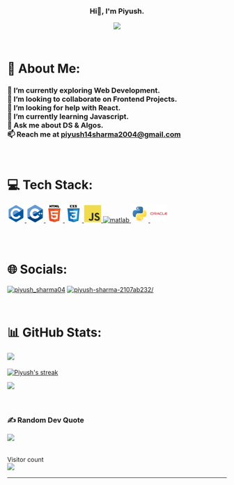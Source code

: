 <h3 align="center">Hi👋,  I'm Piyush.</h1>
<p align="center">
  <a href="https://github.com/DenverCoder1/readme-typing-svg"><img src="https://readme-typing-svg.herokuapp.com?lines=Improvise.+Adapt.+Overcome.;You%20still%20here?%20&center=true&width=500&height=50"></a>
</p>

<!--<div align="center">
<img src="https://i.imgur.com/JHtPCJq.gif" align="center" style="width: 100%; height:60%;" />
</div>-->

<br>

# 💫 About Me:
### 🔭    I’m currently exploring Web Development.<br>👯  I’m looking to collaborate on Frontend Projects.<br>🤝  I’m looking for help with React.<br>🌱  I’m currently learning Javascript.<br>💬  Ask me about DS & Algos.<br>📫 Reach me at piyush14sharma2004@gmail.com<br><br><br>



<!-- # 💻 Tech Stack:
![C](https://img.shields.io/badge/c-%2300599C.svg?style=for-the-badge&logo=c&logoColor=white) ![C++](https://img.shields.io/badge/c++-%2300599C.svg?style=for-the-badge&logo=c%2B%2B&logoColor=white) ![CSS3](https://img.shields.io/badge/css3-%231572B6.svg?style=for-the-badge&logo=css3&logoColor=white) ![HTML5](https://img.shields.io/badge/html5-%23E34F26.svg?style=for-the-badge&logo=html5&logoColor=white) ![Python](https://img.shields.io/badge/python-3670A0?style=for-the-badge&logo=python&logoColor=ffdd54) ![JavaScript](https://img.shields.io/badge/javascript-%23323330.svg?style=for-the-badge&logo=javascript&logoColor=%23F7DF1E)<br><br><br><br> -->

<!-- <h3 align="left">Languages and Tools:</h3> -->
# 💻 Tech Stack:
<p align="left"><a href="https://www.cprogramming.com/" target="_blank" rel="noreferrer"> <img src="https://raw.githubusercontent.com/devicons/devicon/master/icons/c/c-original.svg" alt="c" width="40" height="40"/> </a> <a href="https://www.w3schools.com/cpp/" target="_blank" rel="noreferrer"> <img src="https://raw.githubusercontent.com/devicons/devicon/master/icons/cplusplus/cplusplus-original.svg" alt="cplusplus" width="40" height="40"/> </a>  <a href="https://www.w3.org/html/" target="_blank" rel="noreferrer"> <img src="https://raw.githubusercontent.com/devicons/devicon/master/icons/html5/html5-original-wordmark.svg" alt="html5" width="40" height="40"/> </a> <a href="https://www.w3schools.com/css/" target="_blank" rel="noreferrer"> <img src="https://raw.githubusercontent.com/devicons/devicon/master/icons/css3/css3-original-wordmark.svg" alt="css3" width="40" height="40"/> </a><a href="https://developer.mozilla.org/en-US/docs/Web/JavaScript" target="_blank" rel="noreferrer"> <img src="https://raw.githubusercontent.com/devicons/devicon/master/icons/javascript/javascript-original.svg" alt="javascript" width="40" height="40"/> </a> <a href="https://www.mathworks.com/" target="_blank" rel="noreferrer"> <img src="https://upload.wikimedia.org/wikipedia/commons/2/21/Matlab_Logo.png" alt="matlab" width="40" height="40"/> </a>  <a href="https://www.python.org" target="_blank" rel="noreferrer"> <img src="https://raw.githubusercontent.com/devicons/devicon/master/icons/python/python-original.svg" alt="python" width="40" height="40"/> </a> <a href="https://www.oracle.com/" target="_blank" rel="noreferrer"> <img src="https://raw.githubusercontent.com/devicons/devicon/master/icons/oracle/oracle-original.svg" alt="oracle" width="40" height="40"/> </a></p>
<br><br>


# 🌐 Socials:

<a href="https://twitter.com/piyush_sharma04" target="blank"><img align="center" src="https://raw.githubusercontent.com/rahuldkjain/github-profile-readme-generator/master/src/images/icons/Social/twitter.svg" alt="piyush_sharma04" height="30" width="40" /></a>
<a href="https://linkedin.com/in/piyush-sharma-2107ab232/" target="blank"><img align="center" src="https://raw.githubusercontent.com/rahuldkjain/github-profile-readme-generator/master/src/images/icons/Social/linked-in-alt.svg" alt="piyush-sharma-2107ab232/" height="30" width="40" /></a>

<!-- <p align="left">
<a href="https://twitter.com/piyush_sharma04" target="blank"><img align="center" src="https://raw.githubusercontent.com/rahuldkjain/github-profile-readme-generator/master/src/images/icons/Social/twitter.svg" alt="piyush_sharma04" height="30" width="40" /></a>
<a href="https://linkedin.com/in/piyush-sharma-2107ab232/" target="blank"><img align="center" src="https://raw.githubusercontent.com/rahuldkjain/github-profile-readme-generator/master/src/images/icons/Social/linked-in-alt.svg" alt="piyush-sharma-2107ab232/" height="30" width="40" /></a>
</p> -->


<br>

# 📊 GitHub Stats:<br>
![](https://github-readme-stats.vercel.app/api?username=piyush5665&theme=dark&hide_border=false&include_all_commits=true&count_private=false)<br/><br/>
 <a href="https://github.com/Piyush5665/github-readme-streak-stats">
        <img title="🔥 Get streak stats for your profile at git.io/streak-stats" alt="Piyush's streak" src="https://github-readme-streak-stats.herokuapp.com/?user=piyush5665&theme=black-ice&hide_border=true&stroke=0000&background=060A0CD0"/>
    </a><br>
<!-- ![](https://github-readme-streak-stats.herokuapp.com/?user=piyush5665&theme=dark&hide_border=false)<br/><br/> -->
![](https://github-readme-stats.vercel.app/api/top-langs/?username=piyush5665&theme=dark&hide_border=false&include_all_commits=true&count_private=false&layout=compact)<br/><br><br>

### ✍️ Random Dev Quote
![](https://quotes-github-readme.vercel.app/api?type=horizontal&theme=dark)
<br><br>

<p align="left"> 
  Visitor count<br>
  <img src="https://profile-counter.glitch.me/piyush5665/count.svg" />
</p>

<hr>
<!-- <p align="center"> 
  Profile Views<br>
  <img src="https://profile-counter.glitch.me/basedharsh/count.svg" />
</p> -->

<!-- <p align="left">
  <img src="https://capsule-render.vercel.app/api?type=waving&color=gradient&height=100&section=footer"/>
</p>  -->

<!-- <p align="left">
 <img src="https://metrics.lecoq.io/piyush5665" alt="piyush"/>  
</p> -->

<!-- [![](https://visitcount.itsvg.in/api?id=piyush5665&icon=0&color=0)](https://visitcount.itsvg.in) -->


<!-- Proudly created with GPRM ( https://gprm.itsvg.in ) -->
